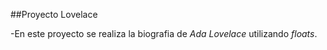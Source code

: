##Proyecto Lovelace

-En este proyecto se realiza la biografia de _Ada_ _Lovelace_ utilizando _floats_.

